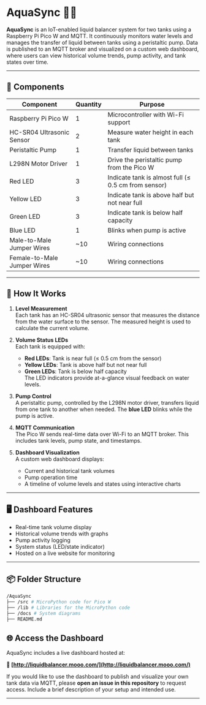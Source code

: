 # AquaSync 🚰📶

**AquaSync** is an IoT-enabled liquid balancer system for two tanks using a Raspberry Pi Pico W and MQTT. It continuously monitors water levels and manages the transfer of liquid between tanks using a peristaltic pump. Data is published to an MQTT broker and visualized on a custom web dashboard, where users can view historical volume trends, pump activity, and tank states over time.

---

## 🧰 Components

| Component               | Quantity | Purpose                                                 |
|------------------------|----------|---------------------------------------------------------|
| Raspberry Pi Pico W    | 1        | Microcontroller with Wi-Fi support                      |
| HC-SR04 Ultrasonic Sensor | 2     | Measure water height in each tank                       |
| Peristaltic Pump        | 1        | Transfer liquid between tanks                           |
| L298N Motor Driver      | 1        | Drive the peristaltic pump from the Pico W              |
| Red LED                 | 3        | Indicate tank is almost full (≤ 0.5 cm from sensor)     |
| Yellow LED              | 3        | Indicate tank is above half but not near full          |
| Green LED               | 3        | Indicate tank is below half capacity                   |
| Blue LED                | 1        | Blinks when pump is active                             |
| Male-to-Male Jumper Wires | ~10   | Wiring connections                                      |
| Female-to-Male Jumper Wires | ~10 | Wiring connections                                      |

---

## 🌊 How It Works

1. **Level Measurement**  
   Each tank has an HC-SR04 ultrasonic sensor that measures the distance from the water surface to the sensor. The measured height is used to calculate the current volume.

2. **Volume Status LEDs**  
   Each tank is equipped with:
   - **Red LEDs**: Tank is near full (≤ 0.5 cm from the sensor)
   - **Yellow LEDs**: Tank is above half but not near full
   - **Green LEDs**: Tank is below half capacity  
   The LED indicators provide at-a-glance visual feedback on water levels.

3. **Pump Control**  
   A peristaltic pump, controlled by the L298N motor driver, transfers liquid from one tank to another when needed. The **blue LED** blinks while the pump is active.

4. **MQTT Communication**  
   The Pico W sends real-time data over Wi-Fi to an MQTT broker. This includes tank levels, pump state, and timestamps.

5. **Dashboard Visualization**  
   A custom web dashboard displays:
   - Current and historical tank volumes
   - Pump operation time
   - A timeline of volume levels and states using interactive charts

---

## 🖥️ Dashboard Features

- Real-time tank volume display
- Historical volume trends with graphs
- Pump activity logging
- System status (LED/state indicator)
- Hosted on a live website for monitoring

---

## 📦 Folder Structure
```bash
/AquaSync
├── /src # MicroPython code for Pico W 
├── /lib # Libraries for the MicroPython code
├── /docs # System diagrams
├── README.md
```

## 🌐 Access the Dashboard

AquaSync includes a live dashboard hosted at:

**🔗 [http://liquidbalancer.mooo.com/](http://liquidbalancer.mooo.com/)**

If you would like to use the dashboard to publish and visualize your own tank data via MQTT, please **open an issue in this repository** to request access. Include a brief description of your setup and intended use.

---
